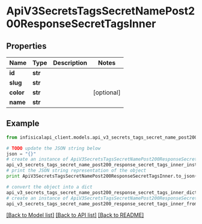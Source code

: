 # ApiV3SecretsTagsSecretNamePost200ResponseSecretTagsInner


## Properties
Name | Type | Description | Notes
------------ | ------------- | ------------- | -------------
**id** | **str** |  | 
**slug** | **str** |  | 
**color** | **str** |  | [optional] 
**name** | **str** |  | 

## Example

```python
from infisicalapi_client.models.api_v3_secrets_tags_secret_name_post200_response_secret_tags_inner import ApiV3SecretsTagsSecretNamePost200ResponseSecretTagsInner

# TODO update the JSON string below
json = "{}"
# create an instance of ApiV3SecretsTagsSecretNamePost200ResponseSecretTagsInner from a JSON string
api_v3_secrets_tags_secret_name_post200_response_secret_tags_inner_instance = ApiV3SecretsTagsSecretNamePost200ResponseSecretTagsInner.from_json(json)
# print the JSON string representation of the object
print ApiV3SecretsTagsSecretNamePost200ResponseSecretTagsInner.to_json()

# convert the object into a dict
api_v3_secrets_tags_secret_name_post200_response_secret_tags_inner_dict = api_v3_secrets_tags_secret_name_post200_response_secret_tags_inner_instance.to_dict()
# create an instance of ApiV3SecretsTagsSecretNamePost200ResponseSecretTagsInner from a dict
api_v3_secrets_tags_secret_name_post200_response_secret_tags_inner_from_dict = ApiV3SecretsTagsSecretNamePost200ResponseSecretTagsInner.from_dict(api_v3_secrets_tags_secret_name_post200_response_secret_tags_inner_dict)
```
[[Back to Model list]](../README.md#documentation-for-models) [[Back to API list]](../README.md#documentation-for-api-endpoints) [[Back to README]](../README.md)


